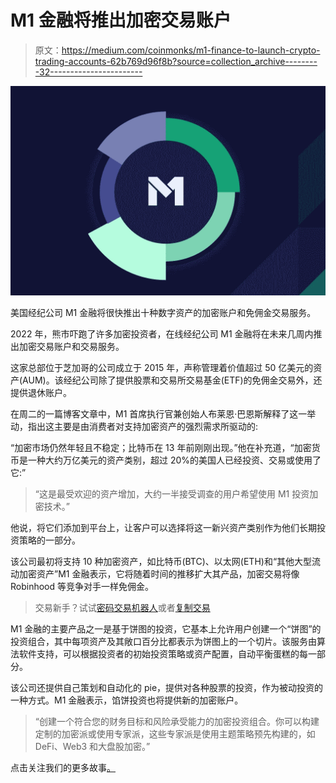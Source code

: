 # M1 金融将推出加密交易账户

> 原文：<https://medium.com/coinmonks/m1-finance-to-launch-crypto-trading-accounts-62b769d96f8b?source=collection_archive---------32----------------------->

![](img/c37b1099c1292ba4044fa3915009c233.png)

美国经纪公司 M1 金融将很快推出十种数字资产的加密账户和免佣金交易服务。

2022 年，熊市吓跑了许多加密投资者，在线经纪公司 M1 金融将在未来几周内推出加密交易账户和交易服务。

这家总部位于芝加哥的公司成立于 2015 年，声称管理着价值超过 50 亿美元的资产(AUM)。该经纪公司除了提供股票和交易所交易基金(ETF)的免佣金交易外，还提供退休账户。

在周二的一篇博客文章中，M1 首席执行官兼创始人布莱恩·巴恩斯解释了这一举动，指出这主要是由消费者对支持加密资产的强烈需求所驱动的:

“加密市场仍然年轻且不稳定；比特币在 13 年前刚刚出现。”他在补充道，“加密货币是一种大约万亿美元的资产类别，超过 20%的美国人已经投资、交易或使用了它:”

> “这是最受欢迎的资产增加，大约一半接受调查的用户希望使用 M1 投资加密技术。”

他说，将它们添加到平台上，让客户可以选择将这一新兴资产类别作为他们长期投资策略的一部分。

该公司最初将支持 10 种加密资产，如比特币(BTC)、以太网(ETH)和“其他大型流动加密资产”M1 金融表示，它将随着时间的推移扩大其产品，加密交易将像 Robinhood 等竞争对手一样免佣金。

> 交易新手？试试[密码交易机器人](/coinmonks/crypto-trading-bot-c2ffce8acb2a)或者[复制交易](/coinmonks/top-10-crypto-copy-trading-platforms-for-beginners-d0c37c7d698c)

M1 金融的主要产品之一是基于饼图的投资，它基本上允许用户创建一个“饼图”的投资组合，其中每项资产及其敞口百分比都表示为饼图上的一个切片。该服务由算法软件支持，可以根据投资者的初始投资策略或资产配置，自动平衡蛋糕的每一部分。

该公司还提供自己策划和自动化的 pie，提供对各种股票的投资，作为被动投资的一种方式。M1 金融表示，馅饼投资也将提供新的加密账户。

> “创建一个符合您的财务目标和风险承受能力的加密投资组合。你可以构建定制的加密派或使用专家派，这些专家派是使用主题策略预先构建的，如 DeFi、Web3 和大盘股加密。”

点击关注我们的更多故事[。](http://t.me/etellworld)